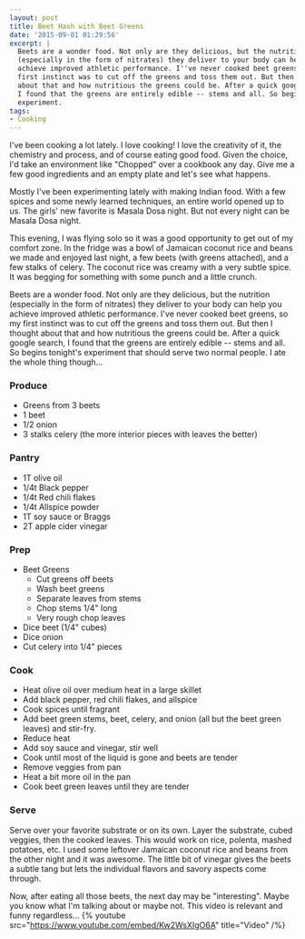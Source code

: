 ```yaml
---
layout: post
title: Beet Hash with Beet Greens
date: '2015-09-01 01:29:56'
excerpt: |
  Beets are a wonder food. Not only are they delicious, but the nutrition
  (especially in the form of nitrates) they deliver to your body can help you
  achieve improved athletic performance. I''ve never cooked beet greens, so my
  first instinct was to cut off the greens and toss them out. But then I thought
  about that and how nutritious the greens could be. After a quick google search,
  I found that the greens are entirely edible -- stems and all. So begins tonight's
  experiment.
tags:
- Cooking
---
```


I've been cooking a lot lately. I love cooking! I love the creativity of it, the chemistry and process, and of course eating good food. Given the choice, I'd take an environment like "Chopped" over a cookbook any day. Give me a few good ingredients and an empty plate and let's see what happens.

Mostly I've been experimenting lately with making Indian food. With a few spices and some newly learned techniques, an entire world opened up to us. The girls' new favorite is Masala Dosa night. But not every night can be Masala Dosa night.

This evening, I was flying solo so it was a good opportunity to get out of my comfort zone. In the fridge was a bowl of Jamaican coconut rice and beans we made and enjoyed last night, a few beets (with greens attached), and a few stalks of celery. The coconut rice was creamy with a very subtle spice. It was begging for something with some punch and a little crunch.

Beets are a wonder food. Not only are they delicious, but the nutrition (especially in the form of nitrates) they deliver to your body can help you achieve improved athletic performance. I've never cooked beet greens, so my first instinct was to cut off the greens and toss them out. But then I thought about that and how nutritious the greens could be. After a quick google search, I found that the greens are entirely edible -- stems and all. So begins tonight's experiment that should serve two normal people. I ate the whole thing though...

### Produce

- Greens from 3 beets
- 1 beet
- 1/2 onion
- 3 stalks celery (the more interior pieces with leaves the better)

### Pantry

- 1T olive oil
- 1/4t Black pepper
- 1/4t Red chili flakes
- 1/4t Allspice powder
- 1T soy sauce or Braggs
- 2T apple cider vinegar

### Prep

- Beet Greens
  - Cut greens off beets
  - Wash beet greens
  - Separate leaves from stems
  - Chop stems 1/4" long
  - Very rough chop leaves
- Dice beet (1/4" cubes)
- Dice onion
- Cut celery into 1/4" pieces

### Cook

- Heat olive oil over medium heat in a large skillet
- Add black pepper, red chili flakes, and allspice
- Cook spices until fragrant
- Add beet green stems, beet, celery, and onion (all but the beet green leaves) and stir-fry.
- Reduce heat
- Add soy sauce and vinegar, stir well
- Cook until most of the liquid is gone and beets are tender
- Remove veggies from pan
- Heat a bit more oil in the pan
- Cook beet green leaves until they are tender

### Serve

Serve over your favorite substrate or on its own. Layer the substrate, cubed veggies, then the cooked leaves. This would work on rice, polenta, mashed potatoes, etc. I used some leftover Jamaican coconut rice and beans from the other night and it was awesome. The little bit of vinegar gives the beets a subtle tang but lets the individual flavors and savory aspects come through.

Now, after eating all those beets, the next day may be "interesting". Maybe you know what I'm talking about or maybe not. This video is relevant and funny regardless...
{% youtube src="https://www.youtube.com/embed/Kw2WsXIgO6A" title="Video" /%}

